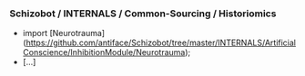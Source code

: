 ### Schizobot / INTERNALS / Common-Sourcing / Historiomics
* import [Neurotrauma] (https://github.com/antiface/Schizobot/tree/master/INTERNALS/ArtificialConscience/InhibitionModule/Neurotrauma);
* [...]
